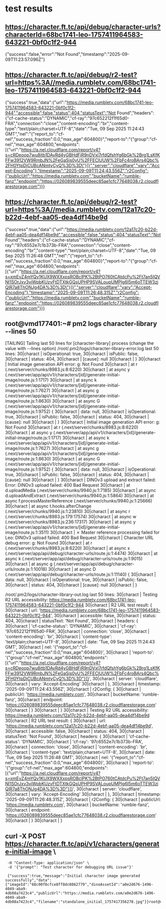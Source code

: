 # test results

## https://character.ft.tc/api/debug/character-urls?characterId=68bc1741-leo-1757411964583-643221-0bf0c1f2-944
{"success":false,"error":"Not Found","timestamp":"2025-09-09T11:23:57.096Z"}

## https://character.ft.tc/api/debug/r2-test?url=https%3A//media.rumbletv.com/68bc1741-leo-1757411964583-643221-0bf0c1f2-944
{"success":true,"data":{"url":"https://media.rumbletv.com/68bc1741-leo-1757411964583-643221-0bf0c1f2-944","accessible":false,"status":404,"statusText":"Not Found","headers":{"cf-cache-status":"DYNAMIC","cf-ray":"97c652212f1f65d0-FRA","connection":"close","content-encoding":"br","content-type":"text/plain;charset=UTF-8","date":"Tue, 09 Sep 2025 11:24:43 GMT","nel":"{\"report_to\":\"cf-nel\",\"success_fraction\":0.0,\"max_age\":604800}","report-to":"{\"group\":\"cf-nel\",\"max_age\":604800,\"endpoints\":[{\"url\":\"https://a.nel.cloudflare.com/report/v4?s=cRDeoop7wu8itb1DAvRd4yGBHdFiR9nDVxl7rfdQfshYg6bGk%2Brg1LsKfKFFw3912VW9RmbJN%2FeGaSjs0yU%2FFEClUUW%2FbFc4roBArs4Qbc%2FH0YtpDjCUBcANmtyCyQ%3D%3D\"}]}","server":"cloudflare","vary":"Accept-Encoding"},"timestamp":"2025-09-09T11:24:43.556Z","r2Config":{"publicUrl":"https://media.rumbletv.com","bucketName":"rumble-fanz","endpoint":"https://026089839555deec85ae1cfc77648038.r2.cloudflarestorage.com"}}}

## https://character.ft.tc/api/debug/r2-test?url=https%3A//media.rumbletv.com/12a17c20-b22d-4ebf-aa05-dea4df14be9d
{"success":true,"data":{"url":"https://media.rumbletv.com/12a17c20-b22d-4ebf-aa05-dea4df14be9d","accessible":false,"status":404,"statusText":"Not Found","headers":{"cf-cache-status":"DYNAMIC","cf-ray":"97c6552e7c1b373b-FRA","connection":"close","content-encoding":"br","content-type":"text/plain;charset=UTF-8","date":"Tue, 09 Sep 2025 11:26:48 GMT","nel":"{\"report_to\":\"cf-nel\",\"success_fraction\":0.0,\"max_age\":604800}","report-to":"{\"group\":\"cf-nel\",\"max_age\":604800,\"endpoints\":[{\"url\":\"https://a.nel.cloudflare.com/report/v4?s=xmEvZ4mYQv1KUX9WXXxpsROBclPK%2BtPO760tCAtdcPu%2Ft7an5IQVNl1SOrJxv3viWpbKUzvFtDTXtkGQsUPHP9SVALoupUMPlg6I5m6oTTEW3zjQIR7a8ThONJg4DA%3D%3D\"}]}","server":"cloudflare","vary":"Accept-Encoding"},"timestamp":"2025-09-09T11:26:48.315Z","r2Config":{"publicUrl":"https://media.rumbletv.com","bucketName":"rumble-fanz","endpoint":"https://026089839555deec85ae1cfc77648038.r2.cloudflarestorage.com"}}}

## root@vmd177401:~# pm2 logs character-library --lines 50
[TAILING] Tailing last 50 lines for [character-library] process (change the value with --lines option)
/root/.pm2/logs/character-library-error.log last 50 lines:
30|charact |   isOperational: true,
30|charact |   isPublic: false,
30|charact |   status: 404,
30|charact |   [cause]: null
30|charact | }
30|charact | Initial image generation API error: g: Not Found
30|charact |     at r (.next/server/chunks/8983.js:8:6220)
30|charact |     at async y (.next/server/app/api/v1/characters/[id]/generate-initial-image/route.js:1:1717)
30|charact |     at async k (.next/server/app/api/v1/characters/[id]/generate-initial-image/route.js:1:7627)
30|charact |     at async g (.next/server/app/api/v1/characters/[id]/generate-initial-image/route.js:1:8630)
30|charact |     at async G (.next/server/app/api/v1/characters/[id]/generate-initial-image/route.js:1:9752) {
30|charact |   data: null,
30|charact |   isOperational: true,
30|charact |   isPublic: false,
30|charact |   status: 404,
30|charact |   [cause]: null
30|charact | }
30|charact | Initial image generation API error: g: Not Found
30|charact |     at r (.next/server/chunks/8983.js:8:6220)
30|charact |     at async y (.next/server/app/api/v1/characters/[id]/generate-initial-image/route.js:1:1717)
30|charact |     at async k (.next/server/app/api/v1/characters/[id]/generate-initial-image/route.js:1:7627)
30|charact |     at async g (.next/server/app/api/v1/characters/[id]/generate-initial-image/route.js:1:8630)
30|charact |     at async G (.next/server/app/api/v1/characters/[id]/generate-initial-image/route.js:1:9752) {
30|charact |   data: null,
30|charact |   isOperational: true,
30|charact |   isPublic: false,
30|charact |   status: 404,
30|charact |   [cause]: null
30|charact | }
30|charact | DINOv3 upload and extract failed: Error: DINOv3 upload failed: 400 Bad Request
30|charact |     at d.uploadMedia (.next/server/chunks/9940.js:1:7185)
30|charact |     at async d.uploadAndExtract (.next/server/chunks/9940.js:1:5864)
30|charact |     at async f.processMasterReference (.next/server/chunks/9940.js:1:25666)
30|charact |     at async t.hooks.afterChange (.next/server/chunks/9940.js:1:23810)
30|charact |     at async r (.next/server/chunks/8983.js:179:17574)
30|charact |     at async w (.next/server/chunks/8983.js:236:17317)
30|charact |     at async y (.next/server/app/api/v1/characters/[id]/generate-initial-image/route.js:1:3511)
30|charact | ✗ Master reference processing failed for Leo: DINOv3 upload failed: 400 Bad Request
30|charact | Character URL debug error: g: Not Found
30|charact |     at r (.next/server/chunks/8983.js:8:6220)
30|charact |     at async x (.next/server/app/api/debug/character-urls/route.js:1:4474)
30|charact |     at async k (.next/server/app/api/debug/character-urls/route.js:1:9015)
30|charact |     at async g (.next/server/app/api/debug/character-urls/route.js:1:10018)
30|charact |     at async D (.next/server/app/api/debug/character-urls/route.js:1:11140) {
30|charact |   data: null,
30|charact |   isOperational: true,
30|charact |   isPublic: false,
30|charact |   status: 404,
30|charact |   [cause]: null
30|charact | }

/root/.pm2/logs/character-library-out.log last 50 lines:
30|charact | Testing R2 URL accessibility: https://media.rumbletv.com/68bc1741-leo-1757411964583-643221-0bf0c1f2-944
30|charact | R2 URL test result: {
30|charact |   url: 'https://media.rumbletv.com/68bc1741-leo-1757411964583-643221-0bf0c1f2-944',
30|charact |   accessible: false,
30|charact |   status: 404,
30|charact |   statusText: 'Not Found',
30|charact |   headers: {
30|charact |     'cf-cache-status': 'DYNAMIC',
30|charact |     'cf-ray': '97c652212f1f65d0-FRA',
30|charact |     connection: 'close',
30|charact |     'content-encoding': 'br',
30|charact |     'content-type': 'text/plain;charset=UTF-8',
30|charact |     date: 'Tue, 09 Sep 2025 11:24:43 GMT',
30|charact |     nel: '{"report_to":"cf-nel","success_fraction":0.0,"max_age":604800}',
30|charact |     'report-to': '{"group":"cf-nel","max_age":604800,"endpoints":[{"url":"https://a.nel.cloudflare.com/report/v4?s=cRDeoop7wu8itb1DAvRd4yGBHdFiR9nDVxl7rfdQfshYg6bGk%2Brg1LsKfKFFw3912VW9RmbJN%2FeGaSjs0yU%2FFEClUUW%2FbFc4roBArs4Qbc%2FH0YtpDjCUBcANmtyCyQ%3D%3D"}]}',
30|charact |     server: 'cloudflare',
30|charact |     vary: 'Accept-Encoding'
30|charact |   },
30|charact |   timestamp: '2025-09-09T11:24:43.556Z',
30|charact |   r2Config: {
30|charact |     publicUrl: 'https://media.rumbletv.com',
30|charact |     bucketName: 'rumble-fanz',
30|charact |     endpoint: 'https://026089839555deec85ae1cfc77648038.r2.cloudflarestorage.com'
30|charact |   }
30|charact | }
30|charact | Testing R2 URL accessibility: https://media.rumbletv.com/12a17c20-b22d-4ebf-aa05-dea4df14be9d
30|charact | R2 URL test result: {
30|charact |   url: 'https://media.rumbletv.com/12a17c20-b22d-4ebf-aa05-dea4df14be9d',
30|charact |   accessible: false,
30|charact |   status: 404,
30|charact |   statusText: 'Not Found',
30|charact |   headers: {
30|charact |     'cf-cache-status': 'DYNAMIC',
30|charact |     'cf-ray': '97c6552e7c1b373b-FRA',
30|charact |     connection: 'close',
30|charact |     'content-encoding': 'br',
30|charact |     'content-type': 'text/plain;charset=UTF-8',
30|charact |     date: 'Tue, 09 Sep 2025 11:26:48 GMT',
30|charact |     nel: '{"report_to":"cf-nel","success_fraction":0.0,"max_age":604800}',
30|charact |     'report-to': '{"group":"cf-nel","max_age":604800,"endpoints":[{"url":"https://a.nel.cloudflare.com/report/v4?s=xmEvZ4mYQv1KUX9WXXxpsROBclPK%2BtPO760tCAtdcPu%2Ft7an5IQVNl1SOrJxv3viWpbKUzvFtDTXtkGQsUPHP9SVALoupUMPlg6I5m6oTTEW3zjQIR7a8ThONJg4DA%3D%3D"}]}',
30|charact |     server: 'cloudflare',
30|charact |     vary: 'Accept-Encoding'
30|charact |   },
30|charact |   timestamp: '2025-09-09T11:26:48.315Z',
30|charact |   r2Config: {
30|charact |     publicUrl: 'https://media.rumbletv.com',
30|charact |     bucketName: 'rumble-fanz',
30|charact |     endpoint: 'https://026089839555deec85ae1cfc77648038.r2.cloudflarestorage.com'
30|charact |   }
30|charact | }

## curl -X POST https://character.ft.tc/api/v1/characters/generate-initial-image \
     -H "Content-Type: application/json" \
     -d '{"prompt": "Test character for debugging URL issue"}'
	 
	 {"success":true,"message":"Initial character image generated successfully","data":{"imageId":"68c00f8cfce8ff8dc0862779","dinoAssetId":"a0e2d676-1496-4049-aba9-4db08a7423c4","publicUrl":"https://media.rumbletv.com/a0e2d676-1496-4049-aba9-4db08a7423c4","filename":"standalone_initial_1757417356278.jpg"}}root@vmd177401:~#